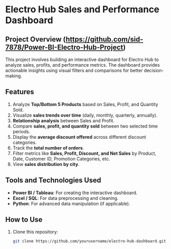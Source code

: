 # Electro Hub Sales and Performance Dashboard

## Project Overview (https://github.com/sid-7878/Power-BI-Electro-Hub-Project)
This project involves building an interactive dashboard for Electro Hub to analyze sales, profits, and performance metrics. The dashboard provides actionable insights using visual filters and comparisons for better decision-making.

## Features
1. Analyze **Top/Bottom 5 Products** based on Sales, Profit, and Quantity Sold.
2. Visualize **sales trends over time** (daily, monthly, quarterly, annually).
3. **Relationship analysis** between Sales and Profit.
4. Compare **sales, profit, and quantity sold** between two selected time periods.
5. Display the **average discount offered** across different discount categories.
6. Track the **total number of orders**.
7. Filter metrics like **Sales, Profit, Discount, and Net Sales** by Product, Date, Customer ID, Promotion Categories, etc.
8. View **sales distribution by city**.

## Tools and Technologies Used
- **Power BI / Tableau**: For creating the interactive dashboard.
- **Excel / SQL**: For data preprocessing and cleaning.
- **Python**: For advanced data manipulation (if applicable).

## How to Use
1. Clone this repository:
   ```bash
   git clone https://github.com/yourusername/electro-hub-dashboard.git

